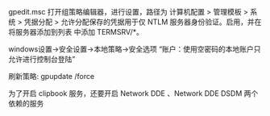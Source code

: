 gpedit.msc 打开组策略编辑器，进行设置，路径为 计算机配置 > 管理模板 > 系统 > 凭据分配 > 允许分配保存的凭据用于仅 NTLM 服务器身份验证。启用，并在 将服务器添加到列表 中添加 TERMSRV/*。

windows设置->安全设置->本地策略->安全选项
“账户：使用空密码的本地账户只允许进行控制台登陆”

刷新策略:  gpupdate /force









为了开启 clipbook 服务，还要开启 Network DDE 、Network DDE DSDM 两个依赖的服务